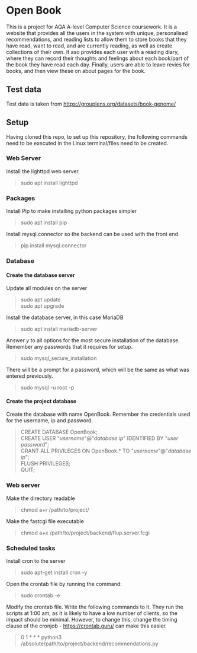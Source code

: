 # Open Book
This is a project for AQA A-level Computer Science coursework. It is a website that provides all the users in the system with unique, personalised recommendations, and reading lists to allow them to store books that they have read, want to read, and are currently reading, as well as create collections of their own.  It aso provides each user with a reading diary, where they can record their thoughts and feelings about each book/part of the book they have read each day. Finally, users are able to leave revies for books, and then view these on about pages for the book.

## Test data
Test data is taken from 
https://grouplens.org/datasets/book-genome/

## Setup
Having cloned this repo, to set up this repository, the following commands need to be executed in the Linux terminal/files need to be created.

### Web Server
Install the lighttpd web server.
> sudo apt install lighttpd

### Packages
Install Pip to make installing python packages simpler
> sudo apt install pip

Install mysql.connector so the backend can be used with the front end.
> pip install mysql.connector

### Database
#### Create the database server
Update all modules on the server
> sudo apt update\
> sudo apt upgrade

Install the database server, in this case MariaDB
> sudo apt install mariadb-server

Answer _y_ to all options for the most secure installation of the database. Remember any passwords that it requires for setup.
> sudo mysql_secure_installation

There will be a prompt for a password, which will be the same as what was entered previously.
> sudo mysql -u root -p

#### Create the project database
Create the database with name OpenBook. Remember the credentials used for the username, ip and password.
> CREATE DATABASE OpenBook;\
> CREATE USER "_username_"@"_database ip_" IDENTIFIED BY "_user password_";\
> GRANT ALL PRIVILEGES ON OpenBook.* TO "_username_"@"_database ip_";\
> FLUSH PRIVILEGES;\
> QUIT;

### Web server
Make the directory readable
> chmod a+r /path/to/project/

Make the fastcgi file executable
> chmod a+x /path/to/project/backend/flup.server.fcgi

### Scheduled tasks
Install cron to the server
> sudo apt-get install cron -y

Open the crontab file by running the command:
> sudo crontab -e

Modify the crontab file. Write the following commands to it. They run the scripts at 1:00 am, as it is
likely to have a low number of clients, so the impact should be minimal. However, to change this, change the timing clause of the cronjob - https://crontab.guru/ can make this easier.
> 0 1 * * * python3 /absolute/path/to/project/backend/recommendations.py
